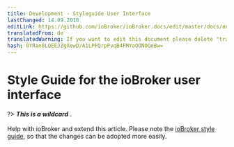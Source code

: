```yaml
---
title: Development - Styleguide User Interface
lastChanged: 14.09.2018
editLink: https://github.com/ioBroker/ioBroker.docs/edit/master/docs/en/dev/styleguideui.md
translatedFrom: de
translatedWarning: If you want to edit this document please delete "translatedFrom" field, elsewise this document will be translated automatically again
hash: 8YRan8LQEEJZgXewD/A1LPFQrpPvqB4FMYoOONOQe8w=
---
```

# Style Guide for the ioBroker user interface
?> ***This is a wildcard*** . <br><br> Help with ioBroker and extend this article. Please note the [ioBroker style guide](community/styleguidedoc), so that the changes can be adopted more easily.
